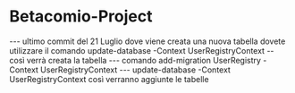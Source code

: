 # Betacomio-Project
--- ultimo commit del   21 Luglio dove viene creata una nuova tabella dovete utilizzare il comando 
update-database -Context UserRegistryContext -- così verrà creata la tabella
--- comando add-migration UserRegistry -Context UserRegistryContext
--- update-database -Context UserRegistryContext così verranno aggiunte le tabelle
